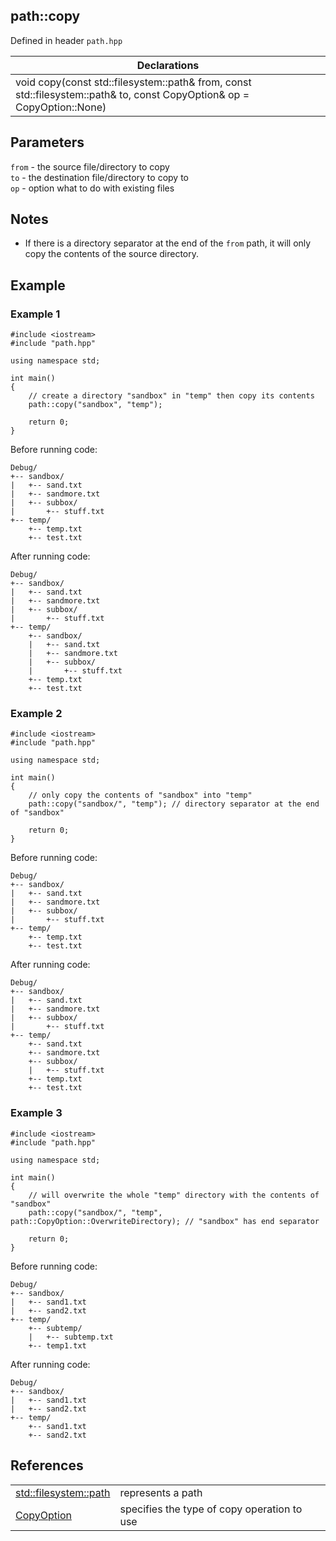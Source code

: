 ## path::copy
Defined in header `path.hpp`

| Declarations |
| --- |
| void copy(const std::filesystem::path& from, const std::filesystem::path& to, const CopyOption& op = CopyOption::None) |

## Parameters
`from` - the source file/directory to copy \
`to` - the destination file/directory to copy to \
`op` - option what to do with existing files

## Notes
- If there is a directory separator at the end of the `from` path, it will only copy the contents of the source directory.

## Example
### Example 1
```
#include <iostream>
#include "path.hpp"

using namespace std;

int main()
{
    // create a directory "sandbox" in "temp" then copy its contents
    path::copy("sandbox", "temp"); 

    return 0;
}
```
Before running code:
```
Debug/
+-- sandbox/
|   +-- sand.txt
|   +-- sandmore.txt
|   +-- subbox/
|       +-- stuff.txt
+-- temp/
    +-- temp.txt
    +-- test.txt
```
After running code:
```
Debug/
+-- sandbox/
|   +-- sand.txt
|   +-- sandmore.txt
|   +-- subbox/
|       +-- stuff.txt
+-- temp/
    +-- sandbox/
    |   +-- sand.txt
    |   +-- sandmore.txt
    |   +-- subbox/
    |       +-- stuff.txt
    +-- temp.txt
    +-- test.txt
```

### Example 2
```
#include <iostream>
#include "path.hpp"

using namespace std;

int main()
{
    // only copy the contents of "sandbox" into "temp"
    path::copy("sandbox/", "temp"); // directory separator at the end of "sandbox"

    return 0;
}
```
Before running code:
```
Debug/
+-- sandbox/
|   +-- sand.txt
|   +-- sandmore.txt
|   +-- subbox/
|       +-- stuff.txt
+-- temp/
    +-- temp.txt
    +-- test.txt
```
After running code:
```
Debug/
+-- sandbox/
|   +-- sand.txt
|   +-- sandmore.txt
|   +-- subbox/
|       +-- stuff.txt
+-- temp/
    +-- sand.txt
    +-- sandmore.txt
    +-- subbox/
    |   +-- stuff.txt
    +-- temp.txt
    +-- test.txt
```

### Example 3
```
#include <iostream>
#include "path.hpp"

using namespace std;

int main()
{
    // will overwrite the whole "temp" directory with the contents of "sandbox"
    path::copy("sandbox/", "temp", path::CopyOption::OverwriteDirectory); // "sandbox" has end separator

    return 0;
}
```
Before running code:
```
Debug/
+-- sandbox/
|   +-- sand1.txt
|   +-- sand2.txt
+-- temp/
    +-- subtemp/
    |   +-- subtemp.txt
    +-- temp1.txt
```
After running code:
```
Debug/
+-- sandbox/
|   +-- sand1.txt
|   +-- sand2.txt
+-- temp/
    +-- sand1.txt
    +-- sand2.txt
```

## References
| | |
| --- | --- |
| [std::filesystem::path](https://en.cppreference.com/w/cpp/filesystem/path) | represents a path |
| [CopyOption](../Enums/CopyOption.md) | specifies the type of copy operation to use |